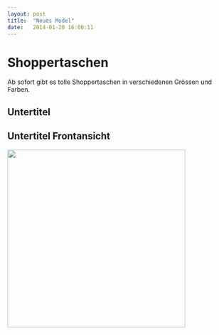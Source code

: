 ```yaml
---
layout: post
title:  "Neues Model"
date:   2014-01-20 16:00:11
---
```


# Shoppertaschen
Ab sofort gibt es tolle Shoppertaschen in verschiedenen Grössen und Farben.



Untertitel
----

## Untertitel Frontansicht

<img src="/images/tasche.jpg" width="400"  />

    